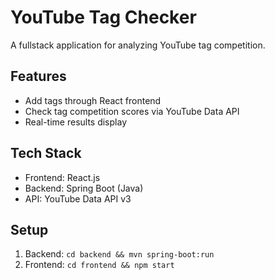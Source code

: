 # YouTube Tag Checker

A fullstack application for analyzing YouTube tag competition.

## Features
- Add tags through React frontend
- Check tag competition scores via YouTube Data API
- Real-time results display

## Tech Stack
- Frontend: React.js
- Backend: Spring Boot (Java)
- API: YouTube Data API v3

## Setup
1. Backend: `cd backend && mvn spring-boot:run`
2. Frontend: `cd frontend && npm start`
